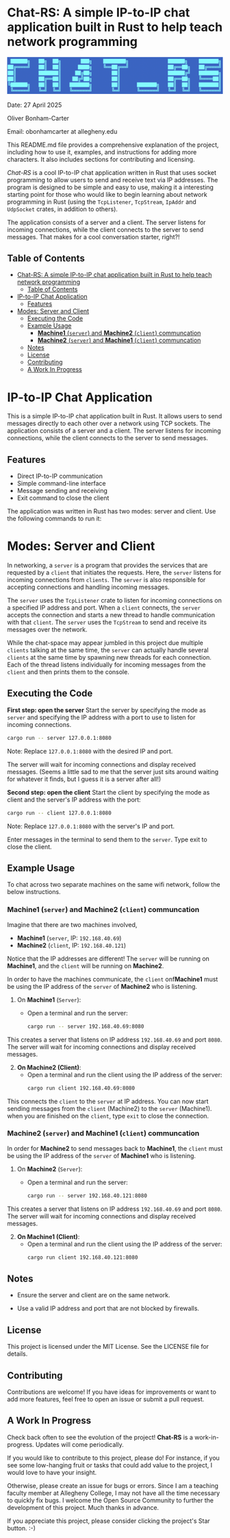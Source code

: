 # Chat-RS: A simple IP-to-IP chat application built in Rust to help teach network programming

![graphics/logo.png](graphics/logo.png)

Date: 27 April 2025

Oliver Bonham-Carter

Email: obonhamcarter at allegheny.edu

This README.md file provides a comprehensive explanation of the project, including how to use it, examples, and instructions for adding more characters. It also includes sections for contributing and licensing.

_Chat-RS_ is a cool IP-to-IP chat application written in Rust that uses socket programming to allow users to send and receive text via IP addresses. The program is designed to be simple and easy to use, making it a interesting starting point for those who would like to begin learning about network programming in Rust (using the `TcpListener`, `TcpStream`, `IpAddr` and `UdpSocket` crates, in addition to others).

The application consists of a server and a client. The server listens for incoming connections, while the client connects to the server to send messages. That makes for a cool conversation starter, right?!

## Table of Contents

- [Chat-RS: A simple IP-to-IP chat application built in Rust to help teach network programming](#chat-rs-a-simple-ip-to-ip-chat-application-built-in-rust-to-help-teach-network-programming)
  - [Table of Contents](#table-of-contents)
- [IP-to-IP Chat Application](#ip-to-ip-chat-application)
  - [Features](#features)
- [Modes: Server and Client](#modes-server-and-client)
  - [Executing the Code](#executing-the-code)
  - [Example Usage](#example-usage)
    - [**Machine1** (`server`) and **Machine2** (`client`) communcation](#machine1-server-and-machine2-client-communcation)
    - [**Machine2** (`server`) and **Machine1** (`client`) communcation](#machine2-server-and-machine1-client-communcation)
  - [Notes](#notes)
  - [License](#license)
  - [Contributing](#contributing)
  - [A Work In Progress](#a-work-in-progress)

# IP-to-IP Chat Application

This is a simple IP-to-IP chat application built in Rust. It allows users to send messages directly to each other over a network using TCP sockets. The application consists of a server and a client. The server listens for incoming connections, while the client connects to the server to send messages.

## Features

- Direct IP-to-IP communication
- Simple command-line interface
- Message sending and receiving
- Exit command to close the client

The application was written in Rust has two modes: server and client. Use the following commands to run it:

# Modes: Server and Client

In networking, a `server` is a program that provides the services that are requested by a `client` that initiates the requests. Here, the `server` listens for incoming connections from `clients`. The `server` is also responsible for accepting connections and handling incoming messages.

The `server` uses the `TcpListener` crate to listen for incoming connections on a specified IP address and port. When a `client` connects, the `server` accepts the connection and starts a new thread to handle communication with that `client`. The `server` uses the `TcpStream` to send and receive its messages over the network.

While the chat-space may appear jumbled in this project due multiple `clients` talking at the same time, the `server` can actually handle several `clients` at the same time by spawning new threads for each connection. Each of the thread listens individually for incoming messages from the `client` and then prints them to the console.

## Executing the Code

**First step: open the server**
Start the server by specifying the mode as `server` and specifying the IP address with a port to use to listen for incoming connections.

``` bash
cargo run -- server 127.0.0.1:8080
```

Note: Replace `127.0.0.1:8080` with the desired IP and port.

The server will wait for incoming connections and display received messages. (Seems a little sad to me that the server just sits around waiting for whatever it finds, but I guess it is a server after all!)

**Second step: open the client**
Start the client by specifying the mode as client and the server's IP address with the port:

``` bash
cargo run -- client 127.0.0.1:8080
```

Note: Replace `127.0.0.1:8080` with the server's IP and port.

Enter messages in the terminal to send them to the `server`. Type exit to close the client.

## Example Usage

To chat across two separate machines on the same wifi network, follow the below instructions. 

### **Machine1** (`server`) and **Machine2** (`client`) communcation

Imagine that there are two machines involved,
  + **Machine1** (`server`, IP: `192.168.40.69`)
  + **Machine2** (`client`, IP: `192.168.40.121`)
  
Notice that the IP addresses are different! The `server` will be running on **Machine1**, and the `client` will be running on **Machine2**.

In order to have the machines communicate, the `client` onf**Machine1** must be using the IP address of the `server` of **Machine2** who is listening.

1. On **Machine1** (`Server`):
   - Open a terminal and run the server:

     ```bash
     cargo run -- server 192.168.40.69:8080
     ```

This creates a server that listens on IP address `192.168.40.69` and port `8080`. The server will wait for incoming connections and display received messages.

2. **On Machine2 (Client)**:
   - Open a terminal and run the client using the IP address of the server:
     ```bash
     cargo run client 192.168.40.69:8080
     ```

This connects the `client` to the `server` at IP address. You can now start sending messages from the `client` (Machine2) to the `server` (Machine1). when you are finished on the `client`, type `exit` to close the connection.

### **Machine2** (`server`) and **Machine1** (`client`) communcation

In order for **Machine2** to send messages back to **Machine1**, the `client` must be using the IP address of the `server` of **Machine1** who is listening.

1. On **Machine2** (`Server`):
   - Open a terminal and run the server:

     ```bash
     cargo run -- server 192.168.40.121:8080
     ```

This creates a server that listens on IP address `192.168.40.69` and port `8080`. The server will wait for incoming connections and display received messages.

2. **On Machine1 (Client)**:
   - Open a terminal and run the client using the IP address of the server:
     ```bash
     cargo run client 192.168.40.121:8080
     ```

## Notes

- Ensure the server and client are on the same network.

- Use a valid IP address and port that are not blocked by firewalls.

## License

This project is licensed under the MIT License. See the LICENSE file for details.

## Contributing

Contributions are welcome! If you have ideas for improvements or want to add more features, feel free to open an issue or submit a pull request.

## A Work In Progress

Check back often to see the evolution of the project! **Chat-RS** is a work-in-progress. Updates will come periodically.

If you would like to contribute to this project, please do! For instance, if you see some low-hanging fruit or tasks that could add value to the project, I would love to have your insight.

Otherwise, please create an issue for bugs or errors. Since I am a teaching faculty member at Allegheny College, I may not have all the time necessary to quickly fix bugs. I welcome the Open Source Community to further the development of this project. Much thanks in advance.

If you appreciate this project, please consider clicking the project's Star button. :-)
